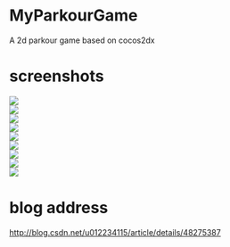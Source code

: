 # MyParkourGame
A 2d parkour game based on cocos2dx
# screenshots
![](https://github.com/tashaxing/MyParkourGame/raw/master/pic/demo.gif)<br/>
![](https://github.com/tashaxing/MyParkourGame/raw/master/pic/1.png)<br/>
![](https://github.com/tashaxing/MyParkourGame/raw/master/pic/2.png)<br/>
![](https://github.com/tashaxing/MyParkourGame/raw/master/pic/3.png)<br/>
![](https://github.com/tashaxing/MyParkourGame/raw/master/pic/4.png)<br/>
![](https://github.com/tashaxing/MyParkourGame/raw/master/pic/5.png)<br/>
![](https://github.com/tashaxing/MyParkourGame/raw/master/pic/6.png)<br/>
![](https://github.com/tashaxing/MyParkourGame/raw/master/pic/7.png)<br/>
![](https://github.com/tashaxing/MyParkourGame/raw/master/pic/8.png)<br/>
# blog address
http://blog.csdn.net/u012234115/article/details/48275387